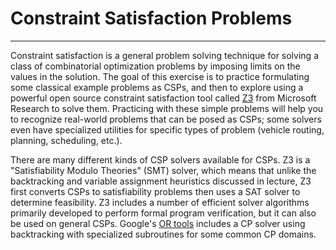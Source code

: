 # Constraint Satisfaction Problems
---
Constraint satisfaction is a general problem solving technique for solving a class of combinatorial optimization problems by imposing limits on the values in the solution. The goal of this exercise is to practice formulating some classical example problems as CSPs, and then to explore using a powerful open source constraint satisfaction tool called [Z3](https://github.com/Z3Prover/z3) from Microsoft Research to solve them. Practicing with these simple problems will help you to recognize real-world problems that can be posed as CSPs; some solvers even have specialized utilities for specific types of problem (vehicle routing, planning, scheduling, etc.).

There are many different kinds of CSP solvers available for CSPs. Z3 is a "Satisfiability Modulo Theories" (SMT) solver, which means that unlike the backtracking and variable assignment heuristics discussed in lecture, Z3 first converts CSPs to satisfiability problems then uses a SAT solver to determine feasibility. Z3 includes a number of efficient solver algorithms primarily developed to perform formal program verification, but it can also be used on general CSPs. Google's [OR tools](https://developers.google.com/optimization/) includes a CP solver using backtracking with specialized subroutines for some common CP domains.
